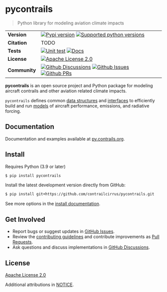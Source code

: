 # pycontrails

> Python library for modeling aviation climate impacts

|               |                                                                   |
|---------------|-------------------------------------------------------------------|
| **Version**   | [![Pypi version](https://img.shields.io/pypi/v/pycontrails.svg)](https://pypi.python.org/pypi/pycontrails) [![Supported python versions](https://img.shields.io/pypi/pyversions/pycontrails.svg)](https://pypi.python.org/pypi/pycontrails) |
| **Citation**  | TODO |
| **Tests**     | [![Unit test](https://github.com/contrailcirrus/pycontrails/actions/workflows/test.yml/badge.svg)](https://github.com/contrailcirrus/pycontrails/actions/workflows/test.yml) [![Docs](https://github.com/contrailcirrus/pycontrails/actions/workflows/docs.yml/badge.svg)](https://github.com/contrailcirrus/pycontrails/actions/workflows/docs.yml) |
| **License**   | [![Apache License 2.0](https://img.shields.io/pypi/l/pycontrails.svg)](LICENSE) |
| **Community** | [![Github Discussions](https://img.shields.io/github/discussions/contrailcirrus/pycontrails)](https://github.com/contrailcirrus/pycontrails/discussions) [![Github Issues](https://img.shields.io/github/issues/contrailcirrus/pycontrails)](https://github.com/contrailcirrus/pycontrails/issues) [![Github PRs](https://img.shields.io/github/issues-pr/contrailcirrus/pycontrails)](https://github.com/contrailcirrus/pycontrails/pulls) |

**pycontrails** is an open source project and Python package for modeling aircraft contrails and other
aviation related climate impacts.

`pycontrails` defines common [data structures](https://py.contrails.org/api.html#data) and [interfaces](https://py.contrails.org/api.html#datalib) to efficiently build and run [models](https://py.contrails.org/api.html#models) of aircraft performance, emissions, and radiative forcing.

## Documentation

Documentation and examples available at [py.contrails.org](https://py.contrails.org/).

<!-- Try out an [interactive Colab Notebook](). -->

## Install

Requires Python (3.9 or later)

```bash
$ pip install pycontrails
```

Install the latest development version directly from GitHub:

```bash
$ pip install git+https://github.com/contrailcirrus/pycontrails.git
```

See more options in the [install documentation](https://py.contrails.org/install).

## Get Involved

- Report bugs or suggest updates in [GitHub Issues](https://github.com/contrailcirrus/pycontrails/issues).
- Review the [contributing guidelines](CONTRIBUTING.md) and contribute improvements as [Pull Requests](https://github.com/contrailcirrus/pycontrails/pulls).
- Ask questions and discuss implementations in [GitHub Discussions](https://github.com/contrailcirrus/pycontrails/discussions).

## License

[Apache License 2.0](LICENSE)

Additional attributions in [NOTICE](NOTICE).
